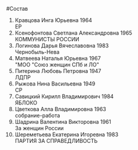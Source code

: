 #Состав
1. Кравцова Инга Юрьевна 1964   
    ЕР
2. Ксенофонтова Светлана Александровна 1965   
    КОММУНИСТЫ РОССИИ
3. Логинова Дарья Вячеславовна 1983   
    Чернобыль-Нева
4. Матвеева Наталья Юрьевна 1967   
    "МОО "Союз женщин СПб и ЛО"
5. Питерина Любовь Петровна 1947   
    ЛДПР
6. Рыжова Нина Васильевна 1949   
    СР
7. Савицкий Кирилл Владимирович 1984   
    ЯБЛОКО
8. Цветкова Алла Владимировна 1963   
    собрание-работа
9. Шадрина Валентина Викторовна 1961   
    За женщин России
10. Шереметьева Екатерина Игоревна 1983   
    ПАРТИЯ ЗА СПРАВЕДЛИВОСТЬ
